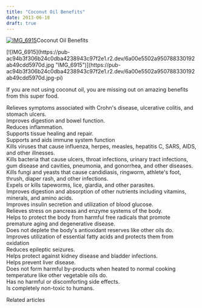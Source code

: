 ```yaml
---
title: "Coconut Oil Benefits"
date: 2013-06-18
draft: true
---
```


[![IMG_6915](https://pub-ac94b3f306b24c0dba4238943c97f2e1.r2.dev/6a00e5502a95078833019103818125970c.jpg "IMG_6915")](https://pub-ac94b3f306b24c0dba4238943c97f2e1.r2.dev/6a00e5502a95078833019103818125970c.jpg-pi)Coconut Oil Benefits  
  
  
  
  

<!--more--> [![IMG_6915](https://pub-ac94b3f306b24c0dba4238943c97f2e1.r2.dev/6a00e5502a950788330192ab49cdd5970d.jpg "IMG_6915")](https://pub-ac94b3f306b24c0dba4238943c97f2e1.r2.dev/6a00e5502a950788330192ab49cdd5970d.jpg-pi)  
  
  
  
If you are not using coconut oil, you are missing out on amazing benefits from this super food.  

  
Relieves symptoms associated with Crohn's disease, ulcerative colitis, and stomach ulcers.  
Improves digestion and bowel function.  
Reduces inflammation.  
Supports tissue healing and repair.  
Supports and aids immune system function  
Kills viruses that cause influenza, herpes, measles, hepatitis C, SARS, AIDS, and other illnesses.  
Kills bacteria that cause ulcers, throat infections, urinary tract infections, gum disease and cavities, pneumonia, and gonorrhea, and other diseases.  
Kills fungi and yeasts that cause candidiasis, ringworm, athlete's foot, thrush, diaper rash, and other infections.  
Expels or kills tapeworms, lice, giardia, and other parasites.  
Improves digestion and absorption of other nutrients including vitamins, minerals, and amino acids.  
Improves insulin secretion and utilization of blood glucose.  
Relieves stress on pancreas and enzyme systems of the body.  
Helps to protect the body from harmful free radicals that promote premature aging and degenerative disease.  
Does not deplete the body's antioxidant reserves like other oils do.  
Improves utilization of essential fatty acids and protects them from oxidation  
Reduces epileptic seizures.  
Helps protect against kidney disease and bladder infections.  
Helps prevent liver disease.  
Does not form harmful by-products when heated to normal cooking temperature like other vegetable oils do.  
Has no harmful or discomforting side effects.  
Is completely non-toxic to humans.

  

Related articles

